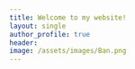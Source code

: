 ```yaml
---
title: Welcome to my website!
layout: single 
author_profile: true
header:
image: /assets/images/Ban.png
---
```

